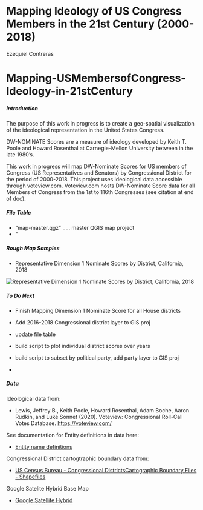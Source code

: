 Mapping Ideology of US Congress Members in the 21st Century (2000-2018)
================
Ezequiel Contreras

# Mapping-USMembersofCongress-Ideology-in-21stCentury

##### Introduction

The purpose of this work in progress is to create a geo-spatial
visualization of the ideological representation in the United States
Congress.

DW-NOMINATE Scores are a measure of ideology developed by Keith T. Poole
and Howard Rosenthal at Carnegie-Mellon University between in the late
1980’s.

This work in progress will map DW-Nominate Scores for US members of
Congress (US Representatives and Senators) by Congressional District for
the period of 2000-2018. This project uses ideological data accessible
through voteview.com. Voteview.com hosts DW-Nominate Score data for all
Members of Congress from the 1st to 116th Congresses (see citation at
end of doc).

##### File Table

  - “map-master.qgz” ….. master QGIS map project
  - "

##### Rough Map Samples

  - Representative Dimension 1 Nominate Scores by District, California,
    2018

![Representative Dimension 1 Nominate Scores by District, California,
2018](DWN-D1-116thC-House-California.png)

##### To Do Next

  - Finish Mapping Dimension 1 Nominate Score for all House districts

  - Add 2016-2018 Congressional district layer to GIS proj

  - update file table

  - build script to plot individual district scores over years

  - build script to subset by political party, add party layer to GIS
    proj

  - 
##### Data

Ideological data from:

  - Lewis, Jeffrey B., Keith Poole, Howard Rosenthal, Adam Boche, Aaron
    Rudkin, and Luke Sonnet (2020). Voteview: Congressional Roll-Call
    Votes Database. <https://voteview.com/>

See documentation for Entity definitions in data here:

  - [Entity name
    definitions](https://github.com/ezequielc97/Mapping-USMembersofCongress-Ideology-in-21stCentury/tree/main/CongDistrict-CartographicBoundaries/EntityNameDefinitions)

Congressional District cartogtraphic boundary data from:

  - [US Census Bureau - Congressional DistrictsCartographic Boundary
    Files -
    Shapefiles](https://www.census.gov/geographies/mapping-files/time-series/geo/carto-boundary-file.html)

Google Satelite Hybrid Base Map

  - [Google Satellite
    Hybrid](https://mt1.google.com/vt/lyrs=y&x=%7Bx%7D&y=%7By%7D&z=%7Bz%7D)
